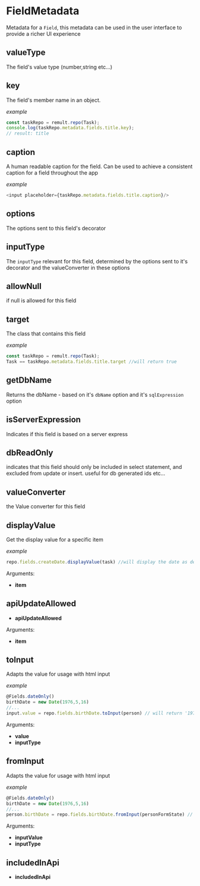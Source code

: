 # FieldMetadata
Metadata for a `Field`, this metadata can be used in the user interface to provide a richer UI experience
## valueType
The field's value type (number,string etc...)
## key
The field's member name in an object.
   
   
   *example*
   ```ts
   const taskRepo = remult.repo(Task);
   console.log(taskRepo.metadata.fields.title.key);
   // result: title
   ```
## caption
A human readable caption for the field. Can be used to achieve a consistent caption for a field throughout the app
   
   
   *example*
   ```ts
   <input placeholder={taskRepo.metadata.fields.title.caption}/>
   ```
## options
The options sent to this field's decorator
## inputType
The `inputType` relevant for this field, determined by the options sent to it's decorator and the valueConverter in these options
## allowNull
if null is allowed for this field
## target
The class that contains this field
   
   
   *example*
   ```ts
   const taskRepo = remult.repo(Task);
   Task == taskRepo.metadata.fields.title.target //will return true
   ```
## getDbName
Returns the dbName - based on it's `dbName` option and it's `sqlExpression` option
## isServerExpression
Indicates if this field is based on a server express
## dbReadOnly
indicates that this field should only be included in select statement, and excluded from update or insert. useful for db generated ids etc...
## valueConverter
the Value converter for this field
## displayValue
Get the display value for a specific item
   
   
   *example*
   ```ts
   repo.fields.createDate.displayValue(task) //will display the date as defined in the `displayValue` option defined for it.
   ```

Arguments:
* **item**
## apiUpdateAllowed
* **apiUpdateAllowed**

Arguments:
* **item**
## toInput
Adapts the value for usage with html input
   
   
   *example*
   ```ts
   @Fields.dateOnly()
   birthDate = new Date(1976,5,16)
   //...
   input.value = repo.fields.birthDate.toInput(person) // will return '1976-06-16'
   ```

Arguments:
* **value**
* **inputType**
## fromInput
Adapts the value for usage with html input
   
   
   *example*
   ```ts
   @Fields.dateOnly()
   birthDate = new Date(1976,5,16)
   //...
   person.birthDate = repo.fields.birthDate.fromInput(personFormState) // will return Date
   ```

Arguments:
* **inputValue**
* **inputType**
## includedInApi
* **includedInApi**
